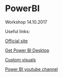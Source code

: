 # PowerBI
Workshop 14.10.2017


Useful links:


[Official site](https://powerbi.microsoft.com/en-us/)


[Get Power BI Desktop](https://powerbi.microsoft.com/en-us/desktop/)


[Custom visuals](https://appsource.microsoft.com/en-us/marketplace/apps?product=power-bi-visuals&page=1&src=office)


[Power BI youtube channel](https://www.youtube.com/user/mspowerbi)
